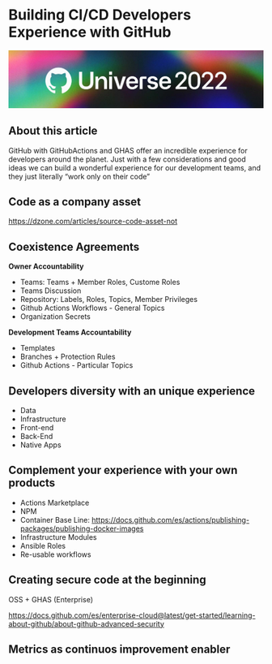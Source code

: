 # Building CI/CD Developers Experience with GitHub

<p align="left" style="text-align:left;">
  <a href="https://www.githubuniverse.com/">
    <img alt="Github Universe" src="img/github-universe-2022.png" width="1040"/>
  </a>
</p>

## About this article 

GitHub with GitHubActions and GHAS offer an incredible experience for developers around the planet. Just with a few considerations and good ideas we can build a wonderful experience for our development teams, and they just literally “work only on their code”

## Code as a company asset

https://dzone.com/articles/source-code-asset-not

## Coexistence Agreements

**Owner Accountability**
+ Teams: Teams + Member Roles, Custome Roles
+ Teams Discussion
+ Repository: Labels, Roles, Topics, Member Privileges
+ Github Actions Workflows - General Topics
+ Organization Secrets

**Development Teams Accountability**

+ Templates
+ Branches + Protection Rules
+ Github Actions - Particular Topics

## Developers diversity with an unique experience

+ Data
+ Infrastructure
+ Front-end
+ Back-End
+ Native Apps

## Complement your experience with your own products

+ Actions Marketplace
+ NPM
+ Container Base Line: https://docs.github.com/es/actions/publishing-packages/publishing-docker-images
+ Infrastructure Modules
+ Ansible Roles
+ Re-usable workflows

## Creating secure code at the beginning

OSS + GHAS (Enterprise)

https://docs.github.com/es/enterprise-cloud@latest/get-started/learning-about-github/about-github-advanced-security

## Metrics as continuos improvement enabler

